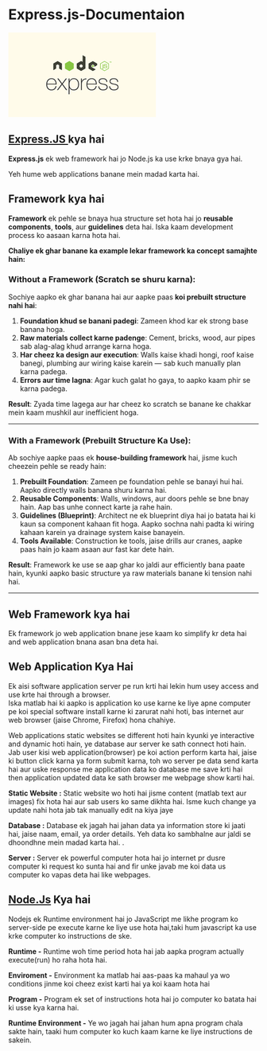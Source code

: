 # Express.js-Documentaion
<img src="./images/express-node.png"/>

## <a href="https://expressjs.com/">Express.JS </a> kya hai

**Express.js** ek web framework hai jo Node.js ka use krke bnaya gya hai. 

Yeh hume web applications banane mein madad karta hai.

## Framework kya hai

**Framework** ek pehle se bnaya hua structure set hota hai jo **reusable components**, **tools**, aur **guidelines** deta hai. Iska kaam development process ko aasaan karna hota hai.

 **Chaliye ek ghar banane ka example lekar framework ka concept samajhte hain:**

### Without a Framework (Scratch se shuru karna):  
Sochiye aapko ek ghar banana hai aur aapke paas **koi prebuilt structure nahi hai**:  

1. **Foundation khud se banani padegi**: Zameen khod kar ek strong base banana hoga.  
2. **Raw materials collect karne padenge**: Cement, bricks, wood, aur pipes sab alag-alag khud arrange karna hoga.  
3. **Har cheez ka design aur execution**: Walls kaise khadi hongi, roof kaise banegi, plumbing aur wiring kaise karein — sab kuch manually plan karna padega.  
4. **Errors aur time lagna**: Agar kuch galat ho gaya, to aapko kaam phir se karna padega.  

**Result**: Zyada time lagega aur har cheez ko scratch se banane ke chakkar mein kaam mushkil aur inefficient hoga.  

---

### With a Framework (Prebuilt Structure Ka Use):  
Ab sochiye aapke paas ek **house-building framework** hai, jisme kuch cheezein pehle se ready hain:  

1. **Prebuilt Foundation**: Zameen pe foundation pehle se banayi hui hai. Aapko directly walls banana shuru karna hai.  
2. **Reusable Components**: Walls, windows, aur doors pehle se bne bnay hain. Aap bas unhe connect karte ja rahe hain.  
3. **Guidelines (Blueprint)**: Architect ne ek blueprint diya hai jo batata hai ki kaun sa component kahaan fit hoga. Aapko sochna nahi padta ki wiring kahaan karein ya drainage system kaise banayein.  
4. **Tools Available**: Construction ke tools, jaise drills aur cranes, aapke paas hain jo kaam asaan aur fast kar dete hain.  

**Result**: Framework ke use se aap ghar ko jaldi aur efficiently bana paate hain, kyunki aapko basic structure ya raw materials banane ki tension nahi hai.  

---



## Web Framework kya hai

Ek framework jo web application bnane jese kaam ko simplify kr  deta hai and web application bnana asan bna deta hai.

## **Web Application Kya Hai** 

Ek aisi software application server pe run krti hai lekin hum usey access and use krte hai through a browser.    
Iska matlab hai ki aapko is application ko use karne ke liye apne computer pe koi special software install karne ki zarurat nahi hoti, bas internet aur web browser (jaise Chrome, Firefox) hona chahiye.

Web applications static websites se different hoti hain kyunki ye interactive and dynamic hoti hain, ye database aur server ke sath connect hoti hain.  
Jab user kisi web application(browser) pe koi action perform karta hai, jaise ki button click karna ya form submit karna, toh wo server pe data send karta hai aur uske response me application data 
 ko database me save krti hai then application updated data ke sath browser me webpage  show karti hai.


**Static Website :**
Static website wo hoti hai jisme content (matlab text aur images) fix hota hai aur sab users ko same dikhta hai. Isme kuch change ya update nahi hota jab tak manually edit na kiya jaye

**Database :**
Database ek jagah hai jahan data ya information store ki jaati hai, jaise naam, email, ya order details. Yeh data ko sambhalne aur jaldi se dhoondhne mein madad karta hai.
.

**Server :**
Server ek powerful computer hota hai jo internet pr dusre computer ki request ko sunta hai and fir unke javab me koi data us computer ko vapas deta hai like webpages.


##  <a href="https://nodejs.org/en">Node.Js</a> Kya hai

Nodejs ek Runtime environment hai jo JavaScript me likhe program ko server-side pe execute karne ke liye use hota hai,taki hum javascript ka use krke computer ko instructions de ske.

**Runtime -** Runtime woh time period hota hai jab aapka program actually execute(run) ho raha hota hai.

**Enviroment -** Environment ka matlab hai aas-paas ka mahaul ya wo conditions jinme koi cheez exist karti hai ya koi kaam hota hai

**Program -** Program ek set of instructions hota hai jo computer ko batata hai ki usse kya karna hai.

**Runtime Environment -** Ye wo jagah hai jahan hum apna program chala sakte hain, taaki hum computer ko kuch kaam karne ke liye instructions de sakein.













